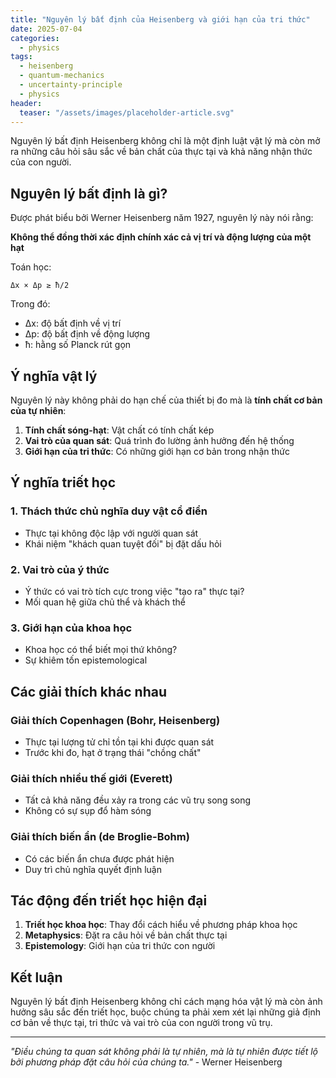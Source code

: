 ```yaml
---
title: "Nguyên lý bất định của Heisenberg và giới hạn của tri thức"
date: 2025-07-04
categories:
  - physics
tags:
  - heisenberg
  - quantum-mechanics
  - uncertainty-principle
  - physics
header:
  teaser: "/assets/images/placeholder-article.svg"
---
```


Nguyên lý bất định Heisenberg không chỉ là một định luật vật lý mà còn mở ra những câu hỏi sâu sắc về bản chất của thực tại và khả năng nhận thức của con người.

## Nguyên lý bất định là gì?

Được phát biểu bởi Werner Heisenberg năm 1927, nguyên lý này nói rằng:

**Không thể đồng thời xác định chính xác cả vị trí và động lượng của một hạt**

Toán học:
```
Δx × Δp ≥ ħ/2
```

Trong đó:
- Δx: độ bất định về vị trí
- Δp: độ bất định về động lượng  
- ħ: hằng số Planck rút gọn

## Ý nghĩa vật lý

Nguyên lý này không phải do hạn chế của thiết bị đo mà là **tính chất cơ bản của tự nhiên**:

1. **Tính chất sóng-hạt**: Vật chất có tính chất kép
2. **Vai trò của quan sát**: Quá trình đo lường ảnh hưởng đến hệ thống
3. **Giới hạn của tri thức**: Có những giới hạn cơ bản trong nhận thức

## Ý nghĩa triết học

### 1. Thách thức chủ nghĩa duy vật cổ điển
- Thực tại không độc lập với người quan sát
- Khái niệm "khách quan tuyệt đối" bị đặt dấu hỏi

### 2. Vai trò của ý thức
- Ý thức có vai trò tích cực trong việc "tạo ra" thực tại?
- Mối quan hệ giữa chủ thể và khách thể

### 3. Giới hạn của khoa học
- Khoa học có thể biết mọi thứ không?
- Sự khiêm tốn epistemological

## Các giải thích khác nhau

### Giải thích Copenhagen (Bohr, Heisenberg)
- Thực tại lượng tử chỉ tồn tại khi được quan sát
- Trước khi đo, hạt ở trạng thái "chồng chất"

### Giải thích nhiều thế giới (Everett)
- Tất cả khả năng đều xảy ra trong các vũ trụ song song
- Không có sự sụp đổ hàm sóng

### Giải thích biến ẩn (de Broglie-Bohm)
- Có các biến ẩn chưa được phát hiện
- Duy trì chủ nghĩa quyết định luận

## Tác động đến triết học hiện đại

1. **Triết học khoa học**: Thay đổi cách hiểu về phương pháp khoa học
2. **Metaphysics**: Đặt ra câu hỏi về bản chất thực tại
3. **Epistemology**: Giới hạn của tri thức con người

## Kết luận

Nguyên lý bất định Heisenberg không chỉ cách mạng hóa vật lý mà còn ảnh hưởng sâu sắc đến triết học, buộc chúng ta phải xem xét lại những giả định cơ bản về thực tại, tri thức và vai trò của con người trong vũ trụ.

---

*"Điều chúng ta quan sát không phải là tự nhiên, mà là tự nhiên được tiết lộ bởi phương pháp đặt câu hỏi của chúng ta."* - Werner Heisenberg
